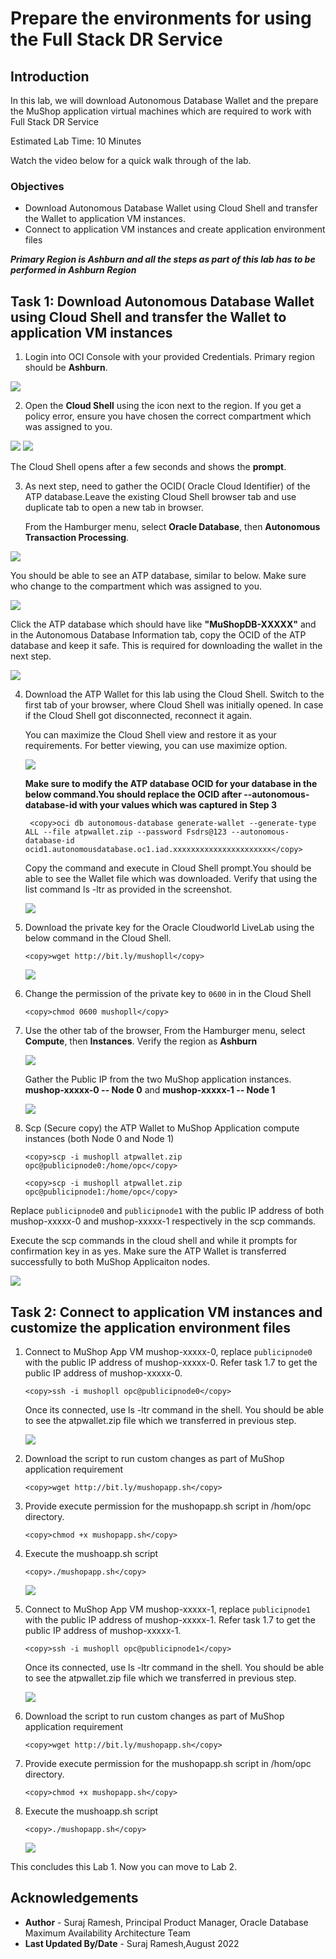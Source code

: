 # **Prepare the environments for using the Full Stack DR Service**

## Introduction

In this lab, we will download Autonomous Database Wallet and the prepare the MuShop application virtual machines which are required to work with Full Stack DR Service

Estimated Lab Time: 10 Minutes

Watch the video below for a quick walk through of the lab.

[](youtube:6Dp49VXqjtQ)

### Objectives

- Download Autonomous Database Wallet using Cloud Shell and transfer the Wallet to application VM instances.
- Connect to application VM instances and create application environment files

*****Primary Region is Ashburn and all the steps as part of this lab has to be performed in Ashburn Region*****

## Task 1: Download Autonomous Database Wallet using Cloud Shell and transfer the Wallet to application VM instances

1. Login into OCI Console with your provided Credentials. Primary region should be **Ashburn**.

  ![](./images/ashburn-region.png " ")

2. Open the **Cloud Shell** using the icon next to the region.  If you get a policy error, ensure you have chosen the correct compartment which was assigned to you.

  ![](./images/cloud-shell.png)
  ![](./images/cloud-shell-1.png)

  The Cloud Shell opens after a few seconds and shows the **prompt**.

3. As next step, need to gather the OCID( Oracle Cloud Identifier) of the ATP database.Leave the existing Cloud Shell browser tab and use duplicate tab to open a new tab in browser.

   From the Hamburger menu, select **Oracle Database**, then **Autonomous Transaction Processing**.

  ![](./images/atp-menu.png)

  You should be able to see an ATP database, similar to below. Make sure who change to the compartment which was assigned to you.

  ![](./images/atp-database.png)

  Click the ATP database which should have like **"MuShopDB-XXXXX"** and in the Autonomous Database Information tab, copy the OCID of the ATP database and keep it safe. This is required for downloading the wallet in the next step.

  ![](./images/atp-ocid.png)

4. Download the ATP Wallet for this lab using the Cloud Shell. Switch to the first tab of your browser, where Cloud Shell was initially opened. In case if the Cloud Shell got disconnected, reconnect it again.

   You can maximize the Cloud Shell view and restore it as your requirements. For better viewing, you can use maximize option.

   ![](./images/cloud-max.png)

   **Make sure to modify the ATP database OCID for your database in the below command.You should replace the OCID after --autonomous-database-id  with your values which was captured in Step 3**

    ````
     <copy>oci db autonomous-database generate-wallet --generate-type ALL --file atpwallet.zip --password Fsdrs@123 --autonomous-database-id ocid1.autonomousdatabase.oc1.iad.xxxxxxxxxxxxxxxxxxxxxx</copy>
    ````

    Copy the command and execute in Cloud Shell prompt.You should be able to see the Wallet file which was downloaded. Verify that using the list command ls -ltr as provided in the screenshot.

   ![](./images/atp-wallet-cs.png)

5. Download the private key for the Oracle Cloudworld LiveLab using the below command in the Cloud Shell.

    ````
    <copy>wget http://bit.ly/mushopll</copy>
    ````

    ![](./images/mushopll-key.png)

6. Change the permission of the private key to `0600` in in the Cloud Shell

    ````
    <copy>chmod 0600 mushopll</copy>
    ````

7. Use the other tab of the browser, From the Hamburger menu, select **Compute**, then **Instances**. Verify the region as **Ashburn**

    ![](./images/compute-navigate.png)

    Gather the Public IP from the two MuShop application instances. **mushop-xxxxx-0  -- Node 0** and **mushop-xxxxx-1  -- Node 1**

    ![](./images/compute-publicip.png)

8. Scp (Secure copy) the ATP Wallet to MuShop Application compute instances (both Node 0 and Node 1)

    ````
    <copy>scp -i mushopll atpwallet.zip opc@publicipnode0:/home/opc</copy>
    ````

    ````
    <copy>scp -i mushopll atpwallet.zip opc@publicipnode1:/home/opc</copy>
    ````

Replace `publicipnode0` and `publicipnode1` with the public IP address of both mushop-xxxxx-0 and mushop-xxxxx-1 respectively in the scp commands.

   Execute the scp commands in the cloud shell and while it prompts for confirmation key in as yes. Make sure the ATP Wallet is transferred successfully to both MuShop Applicaiton nodes.

   ![](./images/wallet-compute.png)

## Task 2: Connect to application VM instances and customize the application environment files

1. Connect to MuShop App VM mushop-xxxxx-0, replace `publicipnode0` with the public IP address of mushop-xxxxx-0. Refer task 1.7 to get the public IP address of mushop-xxxxx-0.

    ````
    <copy>ssh -i mushopll opc@publicipnode0</copy>
    ````
   Once its connected, use ls -ltr command in the shell. You should be able to see the atpwallet.zip file which we transferred in previous step.

   ![](./images/compute-node0.png)

2.  Download the script to run custom changes as part of MuShop application requirement

    ````
    <copy>wget http://bit.ly/mushopapp.sh</copy>
    ````

3. Provide execute permission for the mushopapp.sh script in /hom/opc directory. 

    ````
    <copy>chmod +x mushopapp.sh</copy>
     ````

4.  Execute the mushoapp.sh script

    ````
    <copy>./mushopapp.sh</copy>
    ````

    ![](./images/exec-mushapp-node0.png)

5. Connect to MuShop App VM mushop-xxxxx-1, replace `publicipnode1` with the public IP address of mushop-xxxxx-1. Refer task 1.7 to get the public IP address of mushop-xxxxx-1.

    ````
    <copy>ssh -i mushopll opc@publicipnode1</copy>
    ````
   Once its connected, use ls -ltr command in the shell. You should be able to see the atpwallet.zip file which we transferred in previous step.

   ![](./images/compute-node1.png)

2.  Download the script to run custom changes as part of MuShop application requirement

    ````
    <copy>wget http://bit.ly/mushopapp.sh</copy>
    ````

3. Provide execute permission for the mushopapp.sh script in /hom/opc directory. 

    ````
    <copy>chmod +x mushopapp.sh</copy>
     ````

4.  Execute the mushoapp.sh script

    ````
    <copy>./mushopapp.sh</copy>
    ````

    ![](./images/exec-mushapp-node1.png)


This concludes this Lab 1. Now you can move to Lab 2.

## Acknowledgements

- **Author** -  Suraj Ramesh, Principal Product Manager, Oracle Database Maximum Availability Architecture Team
- **Last Updated By/Date** -  Suraj Ramesh,August 2022
